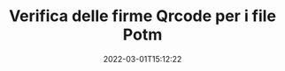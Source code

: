 ---
############################# Static ############################
layout: "auto-gen-signature"
date: 2022-03-01T15:12:22
draft: false
operation: Verify
signaturetype: Qrcode
fileformat: Potm
productName: .NET
lang: it
productCode: net
otherformats: pdf doc docx docm dot dotm dotx odt ott rtf xls xlsx xlsm xlsb csv ods ots xltx xltm ppt pptx pps ppsx odp otp potx potm pptm ppsm png jpg bmp gif tiff svg webp wmf
breadcrumb: Put Qrcode signature on Potm for C#

############################# Head ############################
head_title: "Verifica delle firme Qrcode per i file Potm tramite C#"
head_description: "Utilizza solo poche righe di codice .NET per verificare i documenti Potm e le relative firme Qrcode."

############################# Header ############################
title: "Verifica delle firme Qrcode per i file Potm"
description: "L'API per .NET offre l'opportunità di verificare le firme Qrcode nei documenti Potm. La verifica delle firme elettroniche all'interno dei tuoi documenti Potm potrebbe essere eseguita in modo rapido e semplice."
bg_image: "https://cms.admin.containerize.com/templates/aspose/App_Themes/V3/images/bg/header1.png"
bg_overlay: false
button:
    enable: true

############################# SubMenu ############################
submenu:
    enable: true

    left:
        img_alt: "GroupDocs.Signature for .NET"
        image: "https://cms.admin.containerize.com/templates/groupdocs/images/product-logos/90x90-noborder/groupdocs-signature-net.png"
        product: "GroupDocs.Signature"
        platform: ".NET"



############################# About ############################
about:
    enable: true
    title: "Scopri le nuove funzionalità dell'API GroupDocs.Signature for .NET"
    content: |
        L'API [GroupDocs.Signature for .NET](https://products.groupdocs.com/signature/net/) offre un'ampia gamma di modi per elaborare numerosi formati di documenti utilizzando le firme elettroniche. Sono supportati molti tipi di firme digitali come testi, immagini, certificati digitali, codici a barre, codici QR, timbri o metadati. I clienti possono aggiungere, rimuovere, modificare, convalidare o cercare firme digitali in PDF, documenti MS Word, cartelle di lavoro MS Excel, presentazioni MS PowerPoint, file Adobe Photoshop e vari formati di immagine. È disponibile un numero sorprendente di funzioni e impostazioni aggiuntive.
    

############################# Steps ############################
steps:
    enable: true
    title_left: "Come convalidare le firme Qrcode nel tuo documento Potm"
    content_left: |
        [GroupDocs.Signature for .NET](https://products.groupdocs.com/signature/net/) include funzioni utili come la verifica delle firme Qrcode apposte in Potm documenti. Usa questa opportunità senza implementare codice aggiuntivo.
        
        * In primo luogo, istanziare la classe Signature fornendo come parametro del costruttore il percorso di un documento che dovrebbe essere verificato.
        * In secondo luogo, crea un nuovo oggetto VerifyOptions e imposta tutte le proprietà richieste.
        * Infine, richiama il metodo Verify dell'oggetto di Signature passando l'istanza di VerifyOptions.
        * Quindi elaborare i risultati della verifica.

    title_right: "Requisiti di sistema"
    content_right: |
        GroupDocs.Signature for .NET sono supportati su tutte le principali piattaforme e sistemi operativi. Prima di eseguire il codice seguente, assicurati di avere i seguenti prerequisiti installati sul tuo sistema.

        * Sistemi operativi: Microsoft Windows, Linux, MacOS
        * Ambienti di sviluppo: Microsoft Visual Studio, Xamarin, MonoDevelop
        * Frameworks: .NET Framework, .NET Standard, .NET Core, Mono
        * Scarica l'ultima versione di GroupDocs.Signature for .NET da [Nuget](https://www.nuget.org/packages/groupdocs.signature)
         
    code: |
        ```csharp    
                
        // Set up input Potm file
        string filePath = "input.potm";

        // Instantiate Signature for input file
        using (GroupDocs.Signature.Signature signature = new GroupDocs.Signature.Signature(filePath))
        {
                //Provide verification options
                QrCodeVerifyOptions options = new QrCodeVerifyOptions()
                {
                    // process only first page
                    PagesSetup = new PagesSetup() { FirstPage = true },
                    AllPages = false,
                    // set up text match type
                    MatchType = TextMatchType.StartsWith,
                    // specify text pattern to search
                    Text = "QrCode text",
                };

                // Verify document signatures
                VerificationResult result = signature.Verify(options);

                //process result
                if (result.IsValid)
                {
                    //..
                }
        }

        ```

############################# Demos ############################
demos:
    enable: true
    title: "Firma con Qrcode firme Demo live"
    content: |
       Aggiungi subito varie firme elettroniche al file Potm visitando il sito Web [GroupDocs.Signature App](https://products.groupdocs.app/signature/family).          

############################# More Formats ############################
more_formats:
    enable: true
    title: "Verifica altre firme Qrcode utilizzando C#"
    content: |
        "Verifica delle firme elettroniche apposte nei vari documenti. Controlla la qualità delle firme nei formati di file più diffusi come mostrato di seguito."
    format: 
       
       
back_to_top:
    enable: true
---